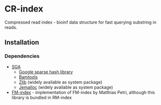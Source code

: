 # CR-index
Compressed read index - bioinf data structure for fast querying substring in reads.

## Installation

### Dependencies

  * [SGA](https://github.com/jts/sga)
    * [Google sparse hash library](https://code.google.com/p/sparsehash/)
    * [Bamtools](https://github.com/pezmaster31/bamtools)
    * [Zlib](http://www.zlib.net/) (widely available as system package)
    * [Jemalloc](http://www.canonware.com/jemalloc/download.html) (widely available as system package)
  * [FM-index](https://github.com/mpetri/FM-Index) - implementation of FM-index by Matthias Petri, although this library is bundled in RM-index

